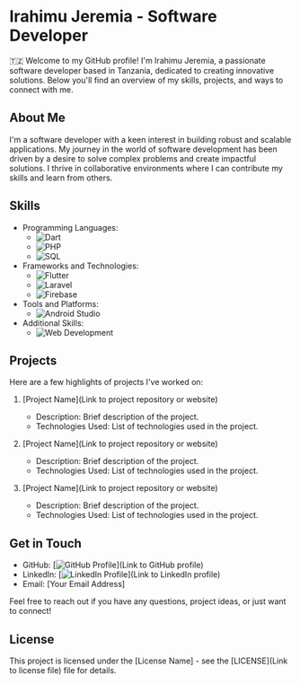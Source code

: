 # Irahimu Jeremia - Software Developer

🇹🇿 Welcome to my GitHub profile! I'm Irahimu Jeremia, a passionate software developer based in Tanzania, dedicated to creating innovative solutions. Below you'll find an overview of my skills, projects, and ways to connect with me.

## About Me
I'm a software developer with a keen interest in building robust and scalable applications. My journey in the world of software development has been driven by a desire to solve complex problems and create impactful solutions. I thrive in collaborative environments where I can contribute my skills and learn from others.

## Skills
- Programming Languages: 
  - ![Dart](https://img.shields.io/badge/-Dart-blue?logo=dart&logoColor=white)
  - ![PHP](https://img.shields.io/badge/-PHP-777BB4?logo=php&logoColor=white)
  - ![SQL](https://img.shields.io/badge/-SQL-4479A1?logo=mysql&logoColor=white)
- Frameworks and Technologies: 
  - ![Flutter](https://img.shields.io/badge/-Flutter-02569B?logo=flutter&logoColor=white)
  - ![Laravel](https://img.shields.io/badge/-Laravel-FF2D20?logo=laravel&logoColor=white)
  - ![Firebase](https://img.shields.io/badge/-Firebase-FFCA28?logo=firebase&logoColor=black)
- Tools and Platforms: 
  - ![Android Studio](https://img.shields.io/badge/-Android%20Studio-3DDC84?logo=android-studio&logoColor=white)
- Additional Skills: 
  - ![Web Development](https://img.shields.io/badge/-Web%20Development-4285F4?logo=html5&logoColor=white)

## Projects
Here are a few highlights of projects I've worked on:

1. [Project Name](Link to project repository or website)
   - Description: Brief description of the project.
   - Technologies Used: List of technologies used in the project.

2. [Project Name](Link to project repository or website)
   - Description: Brief description of the project.
   - Technologies Used: List of technologies used in the project.

3. [Project Name](Link to project repository or website)
   - Description: Brief description of the project.
   - Technologies Used: List of technologies used in the project.

## Get in Touch
- GitHub: [![GitHub Profile](https://img.shields.io/badge/-GitHub-181717?logo=github&logoColor=white)](Link to GitHub profile)
- LinkedIn: [![LinkedIn Profile](https://img.shields.io/badge/-LinkedIn-0A66C2?logo=linkedin&logoColor=white)](Link to LinkedIn profile)
- Email: [Your Email Address]

Feel free to reach out if you have any questions, project ideas, or just want to connect!

## License
This project is licensed under the [License Name] - see the [LICENSE](Link to license file) file for details.

